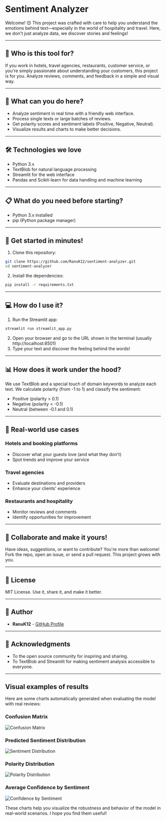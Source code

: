 # Sentiment Analyzer

Welcome! 😊 This project was crafted with care to help you understand the emotions behind text—especially in the world of hospitality and travel. Here, we don't just analyze data, we discover stories and feelings!

---

## 🎯 Who is this tool for?

If you work in hotels, travel agencies, restaurants, customer service, or you're simply passionate about understanding your customers, this project is for you. Analyze reviews, comments, and feedback in a simple and visual way.

---

## 🌟 What can you do here?

- Analyze sentiment in real time with a friendly web interface.
- Process single texts or large batches of reviews.
- Get polarity scores and sentiment labels (Positive, Negative, Neutral).
- Visualize results and charts to make better decisions.

---

## 🛠️ Technologies we love

- Python 3.x
- TextBlob for natural language processing
- Streamlit for the web interface
- Pandas and Scikit-learn for data handling and machine learning

---

## 📋 What do you need before starting?

- Python 3.x installed
- pip (Python package manager)

---

## 🚀 Get started in minutes!

1. Clone this repository:
```bash
git clone https://github.com/RanuK12/sentiment-analyzer.git
cd sentiment-analyzer
```
2. Install the dependencies:
```bash
pip install -r requirements.txt
```

---

## 💻 How do I use it?

1. Run the Streamlit app:
```bash
streamlit run streamlit_app.py
```
2. Open your browser and go to the URL shown in the terminal (usually http://localhost:8501)
3. Type your text and discover the feeling behind the words!

---

## 📊 How does it work under the hood?

We use TextBlob and a special touch of domain keywords to analyze each text. We calculate polarity (from -1 to 1) and classify the sentiment:
- Positive (polarity > 0.1)
- Negative (polarity < -0.1)
- Neutral (between -0.1 and 0.1)

---

## 💼 Real-world use cases

### Hotels and booking platforms
- Discover what your guests love (and what they don't)
- Spot trends and improve your service

### Travel agencies
- Evaluate destinations and providers
- Enhance your clients' experience

### Restaurants and hospitality
- Monitor reviews and comments
- Identify opportunities for improvement

---

## 🤝 Collaborate and make it yours!

Have ideas, suggestions, or want to contribute? You're more than welcome! Fork the repo, open an issue, or send a pull request. This project grows with you.

---

## 📝 License

MIT License. Use it, share it, and make it better.

---

## 👥 Author

- **RanuK12** - [GitHub Profile](https://github.com/RanuK12)

---

## 🙏 Acknowledgments

- To the open source community for inspiring and sharing.
- To TextBlob and Streamlit for making sentiment analysis accessible to everyone.

---

## Visual examples of results

Here are some charts automatically generated when evaluating the model with real reviews:

### Confusion Matrix

![Confusion Matrix](confusion_matrix.png)

### Predicted Sentiment Distribution

![Sentiment Distribution](sentiment_distribution.png)

### Polarity Distribution

![Polarity Distribution](polarity_distribution.png)

### Average Confidence by Sentiment

![Confidence by Sentiment](confidence_by_sentiment.png)

These charts help you visualize the robustness and behavior of the model in real-world scenarios. I hope you find them useful!